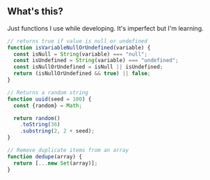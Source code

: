## What's this?

Just functions I use while developing. It's imperfect but I'm learning.

```javascript
// returns true if value is null or undefined
function isVariableNullOrUndefined(variable) {
  const isNull = String(variable) === "null";
  const isUndefined = String(variable) === "undefined";
  const isNullOrUndefined = isNull || isUndefined;
  return (isNullOrUndefined && true) || false;
}
```

```javascript
// Returns a random string
function uuid(seed = 100) {
  const {random} = Math;

  return random()
    .toString(36)
    .substring(2, 2 + seed);
}
```

```javascript
// Remove duplicate items from an array
function dedupe(array) {
  return [...new Set(array)];
}
```
